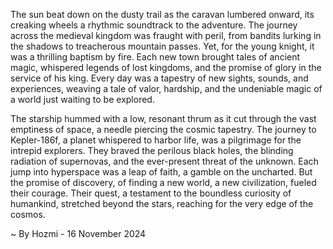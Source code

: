 
The sun beat down on the dusty trail as the caravan lumbered onward, its creaking wheels a rhythmic soundtrack to the adventure. The journey across the medieval kingdom was fraught with peril, from bandits lurking in the shadows to treacherous mountain passes. Yet, for the young knight, it was a thrilling baptism by fire. Each new town brought tales of ancient magic, whispered legends of lost kingdoms, and the promise of glory in the service of his king. Every day was a tapestry of new sights, sounds, and experiences, weaving a tale of valor, hardship, and the undeniable magic of a world just waiting to be explored.

The starship hummed with a low, resonant thrum as it cut through the vast emptiness of space, a needle piercing the cosmic tapestry. The journey to Kepler-186f, a planet whispered to harbor life, was a pilgrimage for the intrepid explorers. They braved the perilous black holes, the blinding radiation of supernovas, and the ever-present threat of the unknown. Each jump into hyperspace was a leap of faith, a gamble on the uncharted. But the promise of discovery, of finding a new world, a new civilization, fueled their courage. Their quest, a testament to the boundless curiosity of humankind, stretched beyond the stars, reaching for the very edge of the cosmos. 

~ By Hozmi - 16 November 2024
